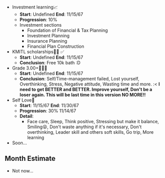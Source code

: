 - Investment learning📈
	- **Start**: Undefined
	  **End**: 11/15/67
	- **Progression**: 10%
	- Investment sections
		- Foundation of Financial & Tax Planning
		- Investment Planning
		- Insurance Planning
		- Financial Plan Construction
- KMITL scholarships🧑‍🎓 ✅ 
	- **Start**: Undefined
	  **End**: 11/15/67
	- **Conclusion**: Free 10k bath :D
- Grade 3.00+🧑‍🎓❎
	- **Start**: Undefined
	  **End**: 11/15/67
	- **Conclusion**: Self/Time-management failed, Lost yourself, Overthinking, Stress, Negative attitude, Wasting time and more. :< **I need to get BETTER and BETTER. Improve yourself, Don't be a loser again. This will be last time in this version NO MORE!!**
- Self Love💖
	- **Start**: 11/15/67
	  **End**: 11/30/67
	- **Progression**: 30% 11/14/67
	- **Detail**: 
		- Face care, Sleep, Think positive, Stressing but make it balance, Smiling😝,  Don't waste anything if it's necessary, Don't overthinking, Leader skill and others soft skills, Go trip, More learning
- Soon... 
## Month Estimate
- Not now...